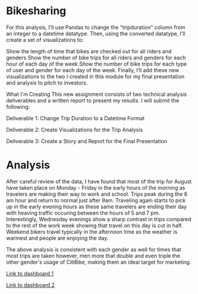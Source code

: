 # Bikesharing
For this analysis, I’ll use Pandas to change the "tripduration" column from an integer to a datetime datatype. Then, using the converted datatype, I’ll create a set of visualizations to:

Show the length of time that bikes are checked out for all riders and genders
Show the number of bike trips for all riders and genders for each hour of each day of the week
Show the number of bike trips for each type of user and gender for each day of the week.
Finally, I’ll add these new visualizations to the two I created in this module for my final presentation and analysis to pitch to investors.

What I'm Creating
This new assignment consists of two technical analysis deliverables and a written report to present my results. I will submit the following:

Deliverable 1: Change Trip Duration to a Datetime Format

Deliverable 2: Create Visualizations for the Trip Analysis

Deliverable 3: Create a Story and Report for the Final Presentation

# Analysis

After careful review of the data, I have found that most of the trip for August have taken place on Monday - Friday in the early hours of the morning as travelers are making their way to work and school.  Trips peak during the 8 am hour and return to normal just after 9am.  Traveling again starts to pick up in the early evening hours as these same travelers are ending their day with heaving traffic occuring between the hours of 5 and 7 pm. Interestingly, Wednesday evenings show a sharp contrast in trips compared to the rest of the work week showing that travel on this day is cut in half.  Weekend bikers travel typically in the afternoon time as the weather is warmest and people are enjoying the day.

The above analysis is consistent with each gender as well for times that most trips are taken however, men more that double and even triple the other gender's usage of CitiBike, making them an ideal target for marketing.  


[Link to dashboard 1](https://public.tableau.com/app/profile/tonjakae/viz/Challenge14_16449821482570/CheckoutTimes?publish=yes)

[Link to dashboard 2](https://public.tableau.com/app/profile/tonjakae/viz/Challenge14v_2/BikeUsageAnalysis)
